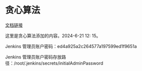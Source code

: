 # 贪心算法

[文档链接](../动态规划/线性DP.md#题目)

这里是贪心算法添加的内容。2024-6-21 12: 15。

Jenkins 管理员账户密码：ed4a925a2c264577a197599ed1f9651a

Jenkins 管理员账户密码存放路径：/root/.jenkins/secrets/initialAdminPassword